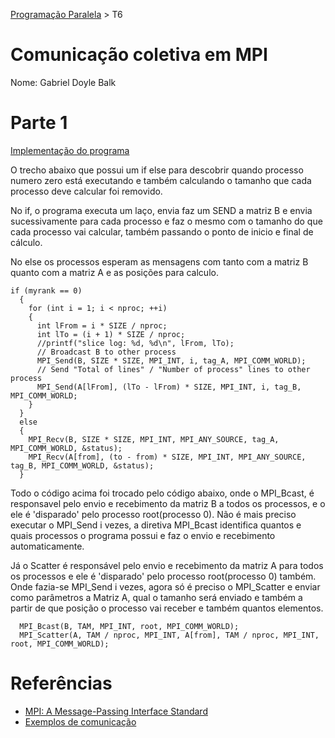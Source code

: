 [Programação Paralela](https://github.com/AndreaInfUFSM/elc139-2019a) > T6

# Comunicação coletiva em MPI

Nome: Gabriel Doyle Balk

# Parte 1

[Implementação do programa](matrix_mpi_collective.c)
<br/>

O trecho abaixo que possui um if else para descobrir quando processo numero zero está executando e também calculando o tamanho que cada processo deve calcular foi removido.

No if, o programa executa um laço, envia faz um SEND a matriz B e envia sucessivamente para cada processo e faz o mesmo com o tamanho do que cada processo vai calcular, também passando o ponto de inicio e final de cálculo.

No else os processos esperam as mensagens com tanto com a matriz B quanto com a matriz A e as posições para calculo.

```
if (myrank == 0)
  {
    for (int i = 1; i < nproc; ++i)
    {
      int lFrom = i * SIZE / nproc;
      int lTo = (i + 1) * SIZE / nproc;
      //printf("slice log: %d, %d\n", lFrom, lTo);
      // Broadcast B to other process
      MPI_Send(B, SIZE * SIZE, MPI_INT, i, tag_A, MPI_COMM_WORLD);
      // Send "Total of lines" / "Number of process" lines to other process
      MPI_Send(A[lFrom], (lTo - lFrom) * SIZE, MPI_INT, i, tag_B, MPI_COMM_WORLD;
    }
  }
  else
  {
    MPI_Recv(B, SIZE * SIZE, MPI_INT, MPI_ANY_SOURCE, tag_A, MPI_COMM_WORLD, &status);
    MPI_Recv(A[from], (to - from) * SIZE, MPI_INT, MPI_ANY_SOURCE, tag_B, MPI_COMM_WORLD, &status);
  }

```

Todo o código acima foi trocado pelo código abaixo, onde o MPI_Bcast, é responsavel pelo envio e recebimento da matriz B a todos os processos, e o ele é 'disparado' pelo processo root(processo 0).
Não é mais preciso executar o MPI_Send i vezes, a diretiva MPI_Bcast identifica quantos e quais processos o programa possui e faz o envio e recebimento automaticamente.

Já o Scatter é responsável pelo envio e recebimento da matriz A para todos os processos e ele é 'disparado' pelo processo root(processo 0) também.
Onde fazia-se MPI_Send i vezes, agora só é preciso o MPI_Scatter e enviar como parâmetros a Matriz A, qual o tamanho será enviado e também a partir de que posição o processo vai receber e também quantos elementos.

```
  MPI_Bcast(B, TAM, MPI_INT, root, MPI_COMM_WORLD);
  MPI_Scatter(A, TAM / nproc, MPI_INT, A[from], TAM / nproc, MPI_INT, root, MPI_COMM_WORLD);
```

# Referências

- [MPI: A Message-Passing Interface Standard](https://www.mpi-forum.org/docs/mpi-3.1/mpi31-report.pdf)
- [Exemplos de comunicação](exemplos/)
